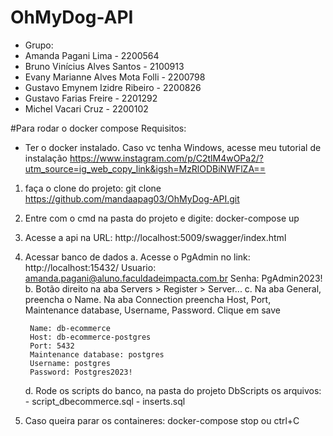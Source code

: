 # OhMyDog-API
- Grupo:
- Amanda Pagani Lima - 2200564
- Bruno Vinícius Alves Santos - 2100913
- Evany Marianne Alves Mota Folli - 2200798
- Gustavo Emynem Izidre Ribeiro - 2200826
- Gustavo Farias Freire - 2201292
- Michel Vacari Cruz - 2200102

#Para rodar o docker compose
Requisitos: 
- Ter o docker instalado. Caso vc tenha Windows, acesse meu tutorial de instalação
https://www.instagram.com/p/C2tlM4wOPa2/?utm_source=ig_web_copy_link&igsh=MzRlODBiNWFlZA==

1. faça o clone do projeto:
git clone https://github.com/mandaapag03/OhMyDog-API.git
2. Entre com o cmd na pasta do projeto e digite:
docker-compose up
3. Acesse a api na URL:
http://localhost:5009/swagger/index.html
4. Acessar banco de dados
    a. Acesse o PgAdmin no link: http://localhost:15432/
    Usuario: amanda.pagani@aluno.faculdadeimpacta.com.br
    Senha: PgAdmin2023!
    b. Botão direito na aba Servers > Register > Server...
    c. Na aba General, preencha o Name. Na aba Connection preencha Host, Port, Maintenance database, Username, Password. Clique em save
        
        Name: db-ecommerce
        Host: db-ecommerce-postgres
        Port: 5432
        Maintenance database: postgres
        Username: postgres
        Password: Postgres2023!
        
    d. Rode os scripts do banco, na pasta do projeto DbScripts os arquivos:
        - script_dbecommerce.sql
        - inserts.sql
6. Caso queira parar os containeres:
docker-compose stop ou ctrl+C
